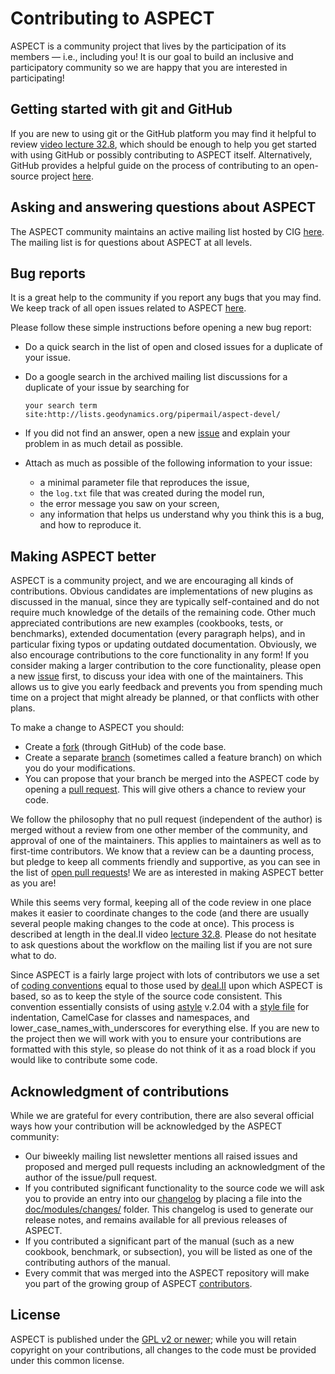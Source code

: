 # Contributing to ASPECT
ASPECT is a community project that lives by the participation of its
members — i.e., including you! It is our goal to build an inclusive
and participatory community so we are happy that you are interested in
participating! 

## Getting started with git and GitHub
If you are new to using git or the GitHub platform you may find it
helpful to review [video lecture
32.8](http://www.math.colostate.edu/~bangerth/videos.676.32.8.html), which
should be enough to help you get started with using GitHub or possibly
contributing to ASPECT itself. Alternatively, GitHub provides a helpful
guide on the process of contributing to an open-source project
[here](https://opensource.guide/how-to-contribute/).

## Asking and answering questions about ASPECT
The ASPECT community maintains an active mailing list hosted by CIG
[here](https://lists.geodynamics.org/cgi-bin/mailman/listinfo/aspect-devel). The
mailing list is for questions about ASPECT at all levels.

## Bug reports
It is a great help to the community if you report any bugs that you
may find. We keep track of all open issues related to ASPECT
[here](https://github.com/geodynamics/aspect/issues). 

Please follow these simple instructions before opening a new bug report:

- Do a quick search in the list of open and closed issues for a duplicate of
  your issue.
- Do a google search in the archived mailing list discussions for a
  duplicate of your issue by searching for 

  `your search term site:http://lists.geodynamics.org/pipermail/aspect-devel/`
- If you did not find an answer, open a new
  [issue](https://github.com/geodynamics/aspect/issues/new) and explain your
  problem in as much detail as possible.
- Attach as much as possible of the following information to your issue:
  - a minimal parameter file that reproduces the issue,
  - the `log.txt` file that was created during the model run,
  - the error message you saw on your screen,
  - any information that helps us understand why you think this is a bug, and
    how to reproduce it.

## Making ASPECT better
ASPECT is a community project, and we are encouraging all kinds of
contributions. Obvious candidates are implementations of new plugins as discussed in
the manual, since they are typically self-contained and do not
require much knowledge of the details of the remaining code. Other much
appreciated contributions are new examples (cookbooks, tests, or benchmarks),
extended documentation (every paragraph helps), and in particular fixing typos
or updating outdated documentation. Obviously, we also encourage
contributions to the core functionality in any form! If you consider making a
larger contribution to the core functionality, please open a new
[issue](https://github.com/geodynamics/aspect/issues/new) first, to discuss
your idea with one of the maintainers. This allows us to give you early
feedback and prevents you from spending much time on a project that might already be
planned, or that conflicts with other plans.

To make a change to ASPECT you should:
- Create a
[fork](https://guides.github.com/activities/forking/#fork) (through GitHub) of
the code base.
- Create a separate
[branch](https://guides.github.com/introduction/flow/) (sometimes called a
feature branch) on which you do your modifications.
- You can propose that your branch be merged into the ASPECT
code by opening a [pull request](https://guides.github.com/introduction/flow/).
This will give others a chance to review your code. 

We follow the philosophy that no pull request (independent of the author) is
merged without a review from one other member of the community, and approval of
one of the maintainers. This applies to maintainers as well as to first-time
contributors. We know that a review can be a daunting process, but pledge to
keep all comments friendly and supportive, as you can see in the list of [open
pull requests](https://github.com/geodynamics/aspect/pulls)! We are as
interested in making ASPECT better as you are!

While this seems very
formal, keeping all of the code review in one place makes it easier to
coordinate changes to the code (and there are usually several people making
changes to the code at once). This process is described at length in the
deal.II video [lecture
32.8](http://www.math.colostate.edu/~bangerth/videos.676.32.8.html).  Please do
not hesitate to ask questions about the workflow on the mailing list if you are
not sure what to do.

Since ASPECT is a fairly large project with lots of contributors we
use a set of [coding
conventions](https://www.dealii.org/developer/doxygen/deal.II/CodingConventions.html)
equal to those used by <a href="http://www.dealii.org">deal.II</a>
upon which ASPECT is based, so as to keep the style of the source code
consistent. This convention essentially consists of using
[astyle](http://astyle.sourceforge.net/astyle.html) v.2.04 with a
[style file](doc/astyle.rc) for indentation, CamelCase for classes and
namespaces, and lower_case_names_with_underscores for everything else. If you
are new to the project then we will work with you to ensure your contributions
are formatted with this style, so please do not think of it as a road block if
you would like to contribute some code.

## Acknowledgment of contributions
While we are grateful for every contribution, there are also several official
ways how your contribution will be acknowledged by the ASPECT community:
- Our biweekly mailing list newsletter mentions all raised issues and proposed
  and merged pull requests including an acknowledgment of the author of the
  issue/pull request.
- If you contributed significant functionality to the source code we will ask
  you to provide an entry into our
  [changelog](http://aspect.dealii.org/doc/doxygen/changes_current.html) by
  placing a file into the [doc/modules/changes/](doc/modules/changes/) folder.
  This changelog is used to generate our release notes, and remains available
  for all previous releases of ASPECT.
- If you contributed a significant part of the manual (such as a new cookbook,
  benchmark, or subsection), you will be listed as one of the contributing
  authors of the manual.
- Every commit that was merged into the ASPECT repository will make you part of
  the growing group of ASPECT
  [contributors](https://github.com/geodynamics/aspect/graphs/contributors).

## License
ASPECT is published under the [GPL v2 or newer](LICENSE); while you
will retain copyright on your contributions, all changes to the code
must be provided under this common license.
